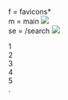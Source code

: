 f = favicons*  
m = main ![](/docs/f/m/favicon.ico)  
se = /search ![](/docs/f/se/favicon.ico)  


1  
2  
3  
4  
5  
.
